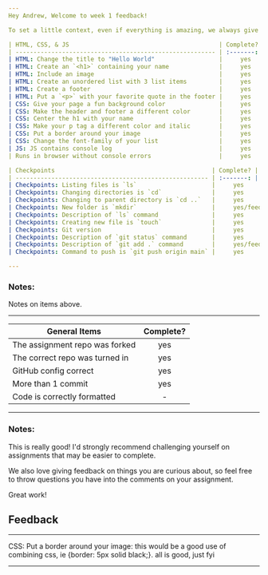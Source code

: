```yaml
---
Hey Andrew, Welcome to week 1 feedback!

To set a little context, even if everything is amazing, we always give feedback on how we think you could improve - there's no such thing as perfect code, and there's always room for improvement.

| HTML, CSS, & JS                                          | Complete? |
| -------------------------------------------------------- | :-------: |
| HTML: Change the title to "Hello World"                  |     yes    |
| HTML: Create an `<h1>` containing your name              |     yes    |
| HTML: Include an image                                   |     yes    |
| HTML: Create an unordered list with 3 list items         |     yes     |
| HTML: Create a footer                                    |     yes     |
| HTML: Put a `<p>` with your favorite quote in the footer |     yes     |
| CSS: Give your page a fun background color               |     yes    |
| CSS: Make the header and footer a different color        |     yes    |
| CSS: Center the h1 with your name                        |     yes    |
| CSS: Make your p tag a different color and italic        |     yes     |
| CSS: Put a border around your image                      |     yes    |
| CSS: Change the font-family of your list                 |     yes     |
| JS: JS contains console log                              |     yes     |
| Runs in browser without console errors                   |     yes    |

| Checkpoints                                            | Complete? |
| ------------------------------------------------------ | :-------: |
| Checkpoints: Listing files is `ls`                     |     yes    |
| Checkpoints: Changing directories is `cd`              |     yes    |
| Checkpoints: Changing to parent directory is `cd ..`   |     yes    |
| Checkpoints: New folder is `mkdir`                     |     yes/feedback: possibly use lowercase for cmds, ie mkdir |
| Checkpoints: Description of `ls` command               |     yes    |
| Checkpoints: Creating new file is `touch`              |     yes    |
| Checkpoints: Git version                               |     yes    |
| Checkpoints: Description of `git status` command       |     yes    |
| Checkpoints: Description of `git add .` command        |     yes/feedback: yes git add . stages a file in a dir, but more specifically it stages all the files in a dir.   |
| Checkpoints: Command to push is `git push origin main` |     yes    |

---
```


### Notes:

Notes on items above.

---

| General Items                  | Complete? |
| ------------------------------ | :-------: |
| The assignment repo was forked |    yes    |
| The correct repo was turned in |    yes    |
| GitHub config correct          |    yes    |
| More than 1 commit             |    yes    |
| Code is correctly formatted    |     -     |

---

### Notes:

This is really good! I'd strongly recommend challenging yourself on assignments that may be easier to complete.

We also love giving feedback on things you are curious about, so feel free to throw questions you have into the comments on your assignment.

Great work!

## Feedback

---

CSS: Put a border around your image:
this would be a good use of combining css, ie {border: 5px solid black;}. all is good, just fyi

---
